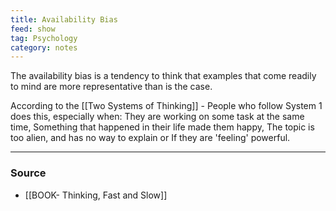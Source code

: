 ```yaml
---
title: Availability Bias
feed: show
tag: Psychology 
category: notes
---
```

The availability bias is a tendency to think that examples that come readily to mind are more representative than is the case.

According to the [[Two Systems of Thinking]] - People who follow System 1 does this, especially when: They are working on some task at the same time, Something that happened in their life made them happy, The topic is too alien, and has no way to explain or If they are 'feeling' powerful. 

--- 
### Source
- [[BOOK- Thinking, Fast and Slow]]
